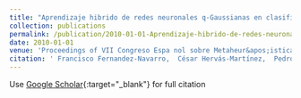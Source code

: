 ```yaml
---
title: "Aprendizaje hibrido de redes neuronales q-Gaussianas en clasificación binaria"
collection: publications
permalink: /publication/2010-01-01-Aprendizaje-hibrido-de-redes-neuronales-q-Gaussianas-en-clasificacion-binaria
date: 2010-01-01
venue: 'Proceedings of VII Congreso Espa nol sobre Metaheur&apos;isticas and Algoritmos Evolutivos y Bioinspirados (MAEB2010)'
citation: ' Francisco Fernandez-Navarro,  César Hervás-Martínez,  Pedro Antonio Gutiérrez,  Manuel Cruz-Ramírez,  Javier Sánchez-Monedero, &quot;Aprendizaje hibrido de redes neuronales q-Gaussianas en clasificaci   apos;on binaria.&quot; Proceedings of VII Congreso Espa nol sobre Metaheur   apos;isticas and Algoritmos Evolutivos y Bioinspirados (MAEB2010), 2010, pp. 227-234.'
---
```

Use [Google Scholar](https://scholar.google.com/scholar?q=Aprendizaje+hibrido+de+redes+neuronales+q+Gaussianas+en+clasificaci&#x27;on+binaria){:target="_blank"} for full citation